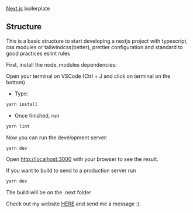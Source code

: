 [Next.js](https://nextjs.org/) boilerplate

## Structure

This is a basic structure to start developing a nextjs project with typescript, css modules or tailwindcss(better), prettier configuration and standard to good practices eslint rules

First, install the node_modules dependencies:

Open your terminal on VSCode (Ctrl + J and click on terminal on the bottom)

- Type:

```bash
yarn install
```

- Once finished, run

```bash
yarn lint
```

Now you can run the development server:

```bash
yarn dev
```

Open [http://localhost:3000](http://localhost:3000) with your browser to see the result.

If you want to build to send to a production server run

```bash
yarn dev
```

The build will be on the .next folder

Check out my website [HERE](https://www.giovany.com.br) and send me a message :).
